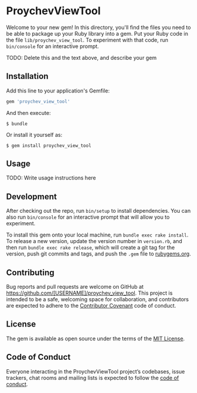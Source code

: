 # ProychevViewTool

Welcome to your new gem! In this directory, you'll find the files you need to be able to package up your Ruby library into a gem. Put your Ruby code in the file `lib/proychev_view_tool`. To experiment with that code, run `bin/console` for an interactive prompt.

TODO: Delete this and the text above, and describe your gem

## Installation

Add this line to your application's Gemfile:

```ruby
gem 'proychev_view_tool'
```

And then execute:

    $ bundle

Or install it yourself as:

    $ gem install proychev_view_tool

## Usage

TODO: Write usage instructions here

## Development

After checking out the repo, run `bin/setup` to install dependencies. You can also run `bin/console` for an interactive prompt that will allow you to experiment.

To install this gem onto your local machine, run `bundle exec rake install`. To release a new version, update the version number in `version.rb`, and then run `bundle exec rake release`, which will create a git tag for the version, push git commits and tags, and push the `.gem` file to [rubygems.org](https://rubygems.org).

## Contributing

Bug reports and pull requests are welcome on GitHub at https://github.com/[USERNAME]/proychev_view_tool. This project is intended to be a safe, welcoming space for collaboration, and contributors are expected to adhere to the [Contributor Covenant](http://contributor-covenant.org) code of conduct.

## License

The gem is available as open source under the terms of the [MIT License](https://opensource.org/licenses/MIT).

## Code of Conduct

Everyone interacting in the ProychevViewTool project’s codebases, issue trackers, chat rooms and mailing lists is expected to follow the [code of conduct](https://github.com/[USERNAME]/proychev_view_tool/blob/master/CODE_OF_CONDUCT.md).
